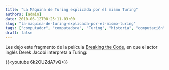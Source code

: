 ```yaml
---
title: "La Máquina de Turing explicada por él mismo Turing"
authors: [admin]
date: 2010-06-12T08:25:11-03:00
slug: "la-maquina-de-turing-explicada-por-el-mismo-turing"
tags: ["computador", "computadora", "Turing", "historia", "computación"]
draft: false
---
```

Les dejo este fragmento de la película [Breaking the Code](http://www.imdb.com/title/tt0115749/), en que el actor inglés Derek Jacobi interpreta a Turing:

{{<youtube 6k2OUZdA7vQ>}}
